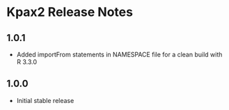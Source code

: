 # Kpax2 Release Notes

## 1.0.1

* Added importFrom statements in NAMESPACE file for a clean build with R 3.3.0

## 1.0.0

* Initial stable release
